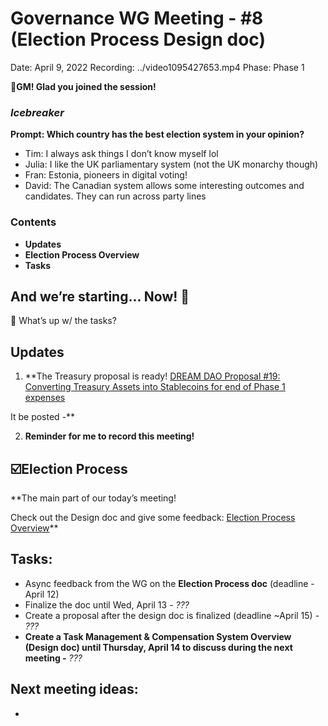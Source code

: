 # Governance WG Meeting - #8 (Election Process Design doc)

Date: April 9, 2022
Recording: ../video1095427653.mp4
Phase: Phase 1

🌱**GM! Glad you joined the session!** 

### *Icebreaker*

**Prompt: Which country has the best election system in your opinion?**

- Tim: I always ask things I don’t know myself lol
- Julia: I like the UK parliamentary system (not the UK monarchy though)
- Fran: Estonia, pioneers in digital voting!
- David: The Canadian system allows some interesting outcomes and candidates. They can run across party lines

### Contents

- **Updates**
- **Election Process Overview**
- **Tasks**

## And we’re starting... Now! 🚀

<aside>
📢 What’s up w/ the tasks?

## Updates

1. **The Treasury proposal is ready!
[DREAM DAO Proposal #19: Converting Treasury Assets into Stablecoins for end of Phase 1 expenses](https://www.notion.so/DREAM-DAO-Proposal-19-Converting-Treasury-Assets-into-Stablecoins-for-end-of-Phase-1-expenses-5f39718c471848be96e48eed2118cb14?pvs=21) 

It be posted -** 

2. **Reminder for me to record this meeting!**
</aside>

## ☑️Election Process

**The main part of our today’s meeting! 

Check out the Design doc and give some feedback: [Election Process Overview](../../../../Document%20Archive%20816b78f2e0c6400e8ce641cdd07e5402/Dream%20DAO%20Working%20Groups%20Home%20Season%201%204d1702104a2f4180a27e92b0510bd283/Dream%20DAO%20Phase%201%20Working%20Groups%20c53752864e064f6da1b9f1c4ed1019ba/Governance%20WG%20%5BLegacy%5D%20a464f56462524c87842951a5c5d8b9f0/Election%20Process%20Overview%20e5036ccae8ee47f297f9d4dd4382fd46.md)** 

## Tasks:

- Async feedback from the WG on the **Election Process doc** (deadline -  April 12)
- Finalize the doc until Wed, April 13 - *???*
- Create a proposal after the design doc is finalized (deadline ~April 15) - *???*
- **Create a Task Management & Compensation System Overview (Design doc) until Thursday, April 14 to discuss during the next meeting -** *???*

## **Next meeting ideas:**

-